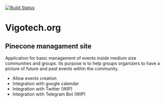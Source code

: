 [![Build Status](https://travis-ci.org/alexhermida/pinecone.svg?branch=master)](https://travis-ci.org/alexhermida/pinecone)

# Vigotech.org

## Pinecone managament site

Application for basic management of events inside medium size communities and groups. Its purpose is to help
groups organizers to have a picture of future and past events within the community.

* Allow events creation
* Integration with google calendar
* Integration with Twitter (WIP)
* Integration with Telegram Bot (WIP)
